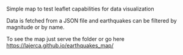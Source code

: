 Simple map to test leaflet capabilities for data visualization

Data is fetched from a JSON file and earthquakes can be filtered by magnitude or by name.


To see the map just serve the folder or go here  
https://lajerca.github.io/earthquakes_map/
